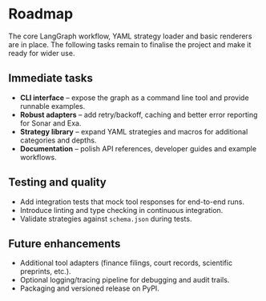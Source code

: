# Roadmap

The core LangGraph workflow, YAML strategy loader and basic renderers are in place.
The following tasks remain to finalise the project and make it ready for wider use.

## Immediate tasks

- **CLI interface** – expose the graph as a command line tool and provide runnable examples.
- **Robust adapters** – add retry/backoff, caching and better error reporting for Sonar and Exa.
- **Strategy library** – expand YAML strategies and macros for additional categories and depths.
- **Documentation** – polish API references, developer guides and example workflows.

## Testing and quality

- Add integration tests that mock tool responses for end-to-end runs.
- Introduce linting and type checking in continuous integration.
- Validate strategies against `schema.json` during tests.

## Future enhancements

- Additional tool adapters (finance filings, court records, scientific preprints, etc.).
- Optional logging/tracing pipeline for debugging and audit trails.
- Packaging and versioned release on PyPI.


